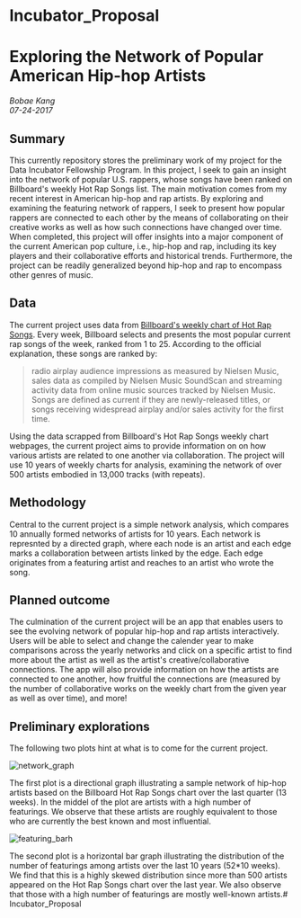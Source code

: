 # Incubator_Proposal
# Exploring the Network of Popular American Hip-hop Artists
*Bobae Kang*  
*07-24-2017*  

## Summary

This currently repository stores the preliminary work of my project for the Data Incubator Fellowship Program. In this project, I seek to gain an insight into the network of popular U.S. rappers, whose songs have been ranked on Billboard's weekly Hot Rap Songs list. The main motivation comes from my recent interest in American hip-hop and rap artists. By exploring and examining the featuring network of rappers, I seek to present how popular rappers are connected to each other by the means of collaborating on their creative works as well as how such connections have changed over time. When completed, this project will offer insights into a major component of the current American pop culture, i.e., hip-hop and rap, including its key players and their collaborative efforts and historical trends. Furthermore, the project can be readily generalized beyond hip-hop and rap to encompass other genres of music.


## Data

The current project uses data from [Billboard's weekly chart of Hot Rap Songs](www.billboard.com/charts/rap-song). Every week, Billboard selects and presents the most popular current rap songs of the week, ranked from 1 to 25. According to the official explanation, these songs are ranked by:

> radio airplay audience impressions as measured by Nielsen Music, sales data as compiled by Nielsen Music SoundScan and streaming activity data from online music sources tracked by Nielsen Music. Songs are defined as current if they are newly-released titles, or songs receiving widespread airplay and/or sales activity for the first time.

Using the data scrapped from Billboard's Hot Rap Songs weekly chart webpages, the current project aims to provide information on on how various artists are related to one another via collaboration. The project will use 10 years of weekly charts for analysis, examining the network of over 500 artists embodied in 13,000 tracks (with repeats).


## Methodology

Central to the current project is a simple network analysis, which compares 10 annually formed networks of artists for 10 years. Each network is represnted by a directed graph, where each node is an artist and each edge marks a collaboration between artists linked by the edge. Each edge originates from a featuring artist and reaches to an artist who wrote the song.


## Planned outcome

The culmination of the current project will be an app that enables users to see the evolving network of popular hip-hop and rap artists interactively. Users will be able to select and change the calender year to make comparisons across the yearly networks and click on a specific artist to find more about the artist as well as the artist's creative/collaborative connections. The app will also provide information on how the artists are connected to one another, how fruitful the connections are (measured by the number of collaborative works on the weekly chart from the given year as well as over time), and more! 


## Preliminary explorations

The following two plots hint at what is to come for the current project.

![network_graph](/images/network_graph.png)

The first plot is a directional graph illustrating a sample network of hip-hop artists based on the Billboard Hot Rap Songs chart over the last quarter (13 weeks). In the middel of the plot are artists with a high number of featurings. We observe that these artists are roughly equivalent to those who are currently the best known and most influential.

![featuring_barh](/images/featuring_barh.png)

The second plot is a horizontal bar graph illustrating the distribution of the number of featurings among artists over the last 10 years (52*10 weeks). We find that this is a highly skewed distribution since more than 500 artists appeared on the Hot Rap Songs chart over the last year. We also observe that those with a high number of featurings are mostly well-known artists.# Incubator_Proposal
